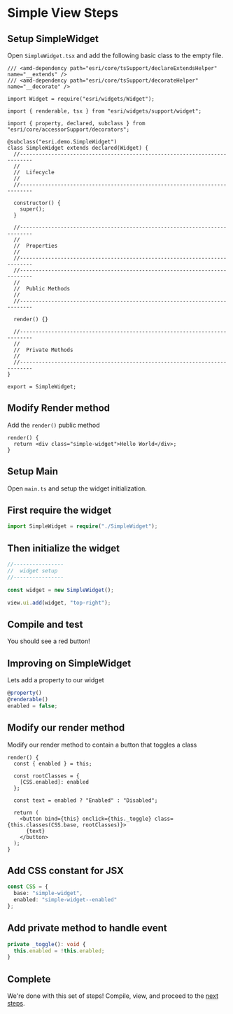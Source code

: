 # Simple View Steps

## Setup SimpleWidget

Open `SimpleWidget.tsx` and add the following basic class to the empty file.

```tsx
/// <amd-dependency path="esri/core/tsSupport/declareExtendsHelper" name="__extends" />
/// <amd-dependency path="esri/core/tsSupport/decorateHelper" name="__decorate" />

import Widget = require("esri/widgets/Widget");

import { renderable, tsx } from "esri/widgets/support/widget";

import { property, declared, subclass } from "esri/core/accessorSupport/decorators";

@subclass("esri.demo.SimpleWidget")
class SimpleWidget extends declared(Widget) {
  //--------------------------------------------------------------------------
  //
  //  Lifecycle
  //
  //--------------------------------------------------------------------------

  constructor() {
    super();
  }

  //--------------------------------------------------------------------------
  //
  //  Properties
  //
  //--------------------------------------------------------------------------
  //--------------------------------------------------------------------------
  //
  //  Public Methods
  //
  //--------------------------------------------------------------------------

  render() {}

  //--------------------------------------------------------------------------
  //
  //  Private Methods
  //
  //--------------------------------------------------------------------------
}

export = SimpleWidget;
```

## Modify Render method

Add the `render()` public method

```tsx
render() {
  return <div class="simple-widget">Hello World</div>;
}
```

## Setup Main

Open `main.ts` and setup the widget initialization.

## First require the widget

```ts
import SimpleWidget = require("./SimpleWidget");
```

## Then initialize the widget

```ts
//----------------
//  widget setup
//----------------

const widget = new SimpleWidget();

view.ui.add(widget, "top-right");
```

## Compile and test

You should see a red button!

## Improving on SimpleWidget

Lets add a property to our widget

```ts
@property()
@renderable()
enabled = false;
```

## Modify our render method

Modify our render method to contain a button that toggles a class

```tsx
render() {
  const { enabled } = this;

  const rootClasses = {
    [CSS.enabled]: enabled
  };

  const text = enabled ? "Enabled" : "Disabled";

  return (
    <button bind={this} onclick={this._toggle} class={this.classes(CSS.base, rootClasses)}>
      {text}
    </button>
  );
}
```

## Add CSS constant for JSX

```ts
const CSS = {
  base: "simple-widget",
  enabled: "simple-widget--enabled"
};
```

## Add private method to handle event

```ts
private _toggle(): void {
  this.enabled = !this.enabled;
}
```

## Complete

We're done with this set of steps! Compile, view, and proceed to the [next steps](../4-updated-view/STEPS.md).
